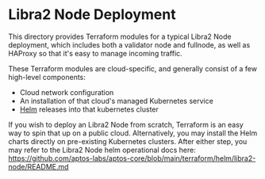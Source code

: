 Libra2 Node Deployment
=========================

This directory provides Terraform modules for a typical Libra2 Node deployment, which includes both a validator node and fullnode, as well as HAProxy so that it's easy to manage incoming traffic. 

These Terraform modules are cloud-specific, and generally consist of a few high-level components:
* Cloud network configuration
* An installation of that cloud's managed Kubernetes service
* [Helm](https://helm.sh/) releases into that kubernetes cluster

If you wish to deploy an Libra2 Node from scratch, Terraform is an easy way to spin that up on a public cloud. Alternatively, you may install the Helm charts directly on pre-existing Kubernetes clusters. After either step, you may refer to the Libra2 Node helm operational docs here: https://github.com/aptos-labs/aptos-core/blob/main/terraform/helm/libra2-node/README.md
